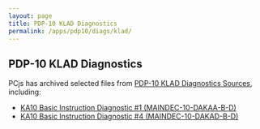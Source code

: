 ```yaml
---
layout: page
title: PDP-10 KLAD Diagnostics
permalink: /apps/pdp10/diags/klad/
---
```


PDP-10 KLAD Diagnostics
-----------------------

PCjs has archived selected files from [PDP-10 KLAD Diagnostics Sources](http://pdp-10.trailing-edge.com/klad_sources/index.html),
including:

- [KA10 Basic Instruction Diagnostic #1 (MAINDEC-10-DAKAA-B-D)](dakaa/)
- [KA10 Basic Instruction Diagnostic #4 (MAINDEC-10-DAKAD-B-D)](dakad/)
